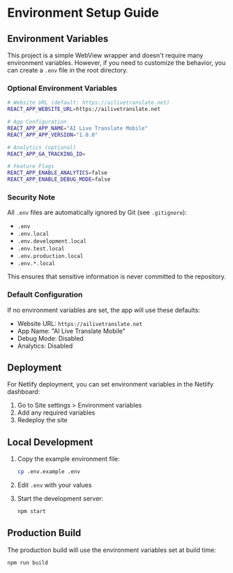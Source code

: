 # Environment Setup Guide

## Environment Variables

This project is a simple WebView wrapper and doesn't require many environment variables. However, if you need to customize the behavior, you can create a `.env` file in the root directory.

### Optional Environment Variables

```bash
# Website URL (default: https://ailivetranslate.net)
REACT_APP_WEBSITE_URL=https://ailivetranslate.net

# App Configuration
REACT_APP_APP_NAME="AI Live Translate Mobile"
REACT_APP_APP_VERSION="1.0.0"

# Analytics (optional)
REACT_APP_GA_TRACKING_ID=

# Feature Flags
REACT_APP_ENABLE_ANALYTICS=false
REACT_APP_ENABLE_DEBUG_MODE=false
```

### Security Note

All `.env` files are automatically ignored by Git (see `.gitignore`):
- `.env`
- `.env.local`
- `.env.development.local`
- `.env.test.local`
- `.env.production.local`
- `.env.*.local`

This ensures that sensitive information is never committed to the repository.

### Default Configuration

If no environment variables are set, the app will use these defaults:
- Website URL: `https://ailivetranslate.net`
- App Name: "AI Live Translate Mobile"
- Debug Mode: Disabled
- Analytics: Disabled

## Deployment

For Netlify deployment, you can set environment variables in the Netlify dashboard:
1. Go to Site settings > Environment variables
2. Add any required variables
3. Redeploy the site

## Local Development

1. Copy the example environment file:
   ```bash
   cp .env.example .env
   ```

2. Edit `.env` with your values

3. Start the development server:
   ```bash
   npm start
   ```

## Production Build

The production build will use the environment variables set at build time:
```bash
npm run build
```
